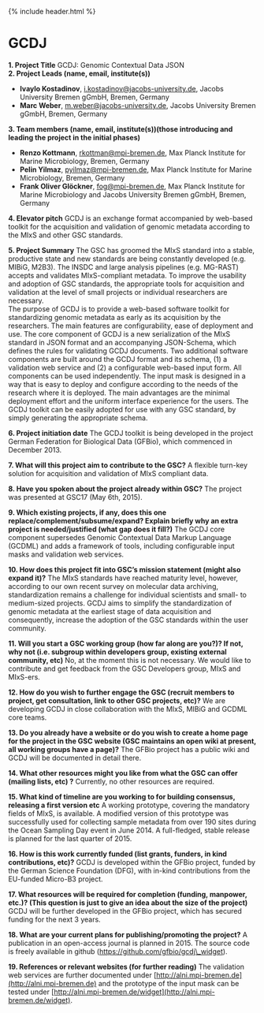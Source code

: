 {% include header.html %}

GCDJ
====

**1\. Project Title** GCDJ: Genomic Contextual Data JSON  
**2\. Project Leads (name, email, institute(s))**

*   **Ivaylo Kostadinov**, i.kostadinov@jacobs-university.de, Jacobs University Bremen gGmbH, Bremen, Germany
*   **Marc Weber**, m.weber@jacobs-university.de, Jacobs University Bremen gGmbH, Bremen, Germany

**3\. Team members (name, email, institute(s))(those introducing and leading the project in the initial phases)**

*   **Renzo Kottmann**, rkottman@mpi-bremen.de, Max Planck Institute for Marine Microbiology, Bremen, Germany
*   **Pelin Yilmaz**, pyilmaz@mpi-bremen.de, Max Planck Institute for Marine Microbiology, Bremen, Germany
*   **Frank Oliver Glöckner**, fog@mpi-bremen.de, Max Planck Institute for Marine Microbiology and Jacobs University Bremen gGmbH, Bremen, Germany

**4\. Elevator pitch** GCDJ is an exchange format accompanied by web-based toolkit for the acquisition and validation of genomic metadata according to the MIxS and other GSC standards.

**5\. Project Summary** The GSC has groomed the MIxS standard into a stable, productive state and new standards are being constantly developed (e.g. MIBiG, M2B3). The INSDC and large analysis pipelines (e.g. MG-RAST) accepts and validates MIxS-compliant metadata. To improve the usability and adoption of GSC standards, the appropriate tools for acquisition and validation at the level of small projects or individual researchers are necessary.  
The purpose of GCDJ is to provide a web-based software toolkit for standardizing genomic metadata as early as its acquisition by the researchers. The main features are configurability, ease of deployment and use. The core component of GCDJ is a new serialization of the MIxS standard in JSON format and an accompanying JSON-Schema, which defines the rules for validating GCDJ documents. Two additional software components are built around the GCDJ format and its schema, (1) a validation web service and (2) a configurable web-based input form. All components can be used independently. The input mask is designed in a way that is easy to deploy and configure according to the needs of the research where it is deployed. The main advantages are the minimal deployment effort and the uniform interface experience for the users. The GCDJ toolkit can be easily adopted for use with any GSC standard, by simply generating the appropriate schema.

**6\. Project initiation date** The GCDJ toolkit is being developed in the project German Federation for Biological Data (GFBio), which commenced in December 2013.

**7\. What will this project aim to contribute to the GSC?** A flexible turn-key solution for acquisition and validation of MIxS compliant data.

**8\. Have you spoken about the project already within GSC?** The project was presented at GSC17 (May 6th, 2015).

**9\. Which existing projects, if any, does this one replace/complement/subsume/expand? Explain briefly why an extra project is needed/justified (what gap does it fill?)** The GCDJ core component supersedes Genomic Contextual Data Markup Language (GCDML) and adds a framework of tools, including configurable input masks and validation web services.

**10\. How does this project fit into GSC’s mission statement (might also expand it)?** The MIxS standards have reached maturity level, however, according to our own recent survey on molecular data archiving, standardization remains a challenge for individual scientists and small- to medium-sized projects. GCDJ aims to simplify the standardization of genomic metadata at the earliest stage of data acquisition and consequently, increase the adoption of the GSC standards within the user community.

**11\. Will you start a GSC working group (how far along are you?)? If not, why not (i.e. subgroup within developers group, existing external community, etc)** No, at the moment this is not necessary. We would like to contribute and get feedback from the GSC Developers group, MIxS and MIxS-ers.

**12\. How do you wish to further engage the GSC (recruit members to project, get consultation, link to other GSC projects, etc)?** We are developing GCDJ in close collaboration with the MIxS, MIBiG and GCDML core teams.

**13\. Do you already have a website or do you wish to create a home page for the project in the GSC website (GSC maintains an open wiki at present, all working groups have a page)?** The GFBio project has a public wiki and GCDJ will be documented in detail there.

**14\. What other resources might you like from what the GSC can offer (mailing lists, etc) ?** Currently, no other resources are required.

**15\. What kind of timeline are you working to for building consensus, releasing a first version etc** A working prototype, covering the mandatory fields of MIxS, is available. A modified version of this prototype was successfully used for collecting sample metadata from over 190 sites during the Ocean Sampling Day event in June 2014. A full-fledged, stable release is planned for the last quarter of 2015.

**16\. How is this work currently funded (list grants, funders, in kind contributions, etc)?** GCDJ is developed within the GFBio project, funded by the German Science Foundation (DFG), with in-kind contributions from the EU-funded Micro-B3 project.

**17\. What resources will be required for completion (funding, manpower, etc.)? (This question is just to give an idea about the size of the project)** GCDJ will be further developed in the GFBio project, which has secured funding for the next 3 years.

**18\. What are your current plans for publishing/promoting the project?** A publication in an open-access journal is planned in 2015. The source code is freely available in github (https://github.com/gfbio/gcdj\_widget).

**19\. References or relevant websites (for further reading)** The validation web services are further documented under [http://alni.mpi-bremen.de](http://alni.mpi-bremen.de) and the prototype of the input mask can be tested under [http://alni.mpi-bremen.de/widget](http://alni.mpi-bremen.de/widget).
